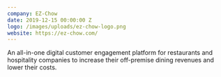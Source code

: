```yaml
---
company: EZ-Chow
date: 2019-12-15 00:00:00 Z
logo: /images/uploads/ez-chow-logo.png
website: https://ez-chow.com/
---
```

An all-in-one digital customer engagement platform for restaurants and hospitality companies to increase their off-premise dining revenues and lower their costs.